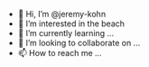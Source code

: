 - 👋 Hi, I’m @jeremy-kohn
- 👀 I’m interested in the beach
- 🌱 I’m currently learning ...
- 💞️ I’m looking to collaborate on ...
- 📫 How to reach me ...

<!---
jeremy-kohn/jeremy-kohn is a ✨ special ✨ repository because its `README.md` (this file) appears on your GitHub profile.
You can click the Preview link to take a look at your changes.
--->

